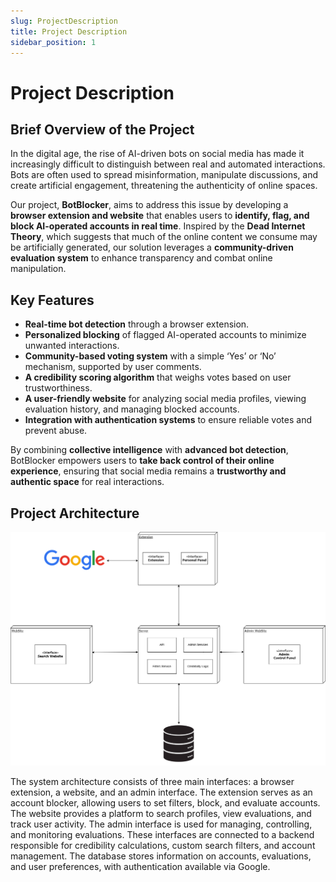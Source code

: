 ```yaml
---
slug: ProjectDescription
title: Project Description
sidebar_position: 1
---
```


# Project Description

## Brief Overview of the Project

In the digital age, the rise of AI-driven bots on social media has made it increasingly difficult to distinguish between real and automated interactions. Bots are often used to spread misinformation, manipulate discussions, and create artificial engagement, threatening the authenticity of online spaces.

Our project, **BotBlocker**, aims to address this issue by developing a **browser extension and website** that enables users to **identify, flag, and block AI-operated accounts in real time**. Inspired by the **Dead Internet Theory**, which suggests that much of the online content we consume may be artificially generated, our solution leverages a **community-driven evaluation system** to enhance transparency and combat online manipulation.

## Key Features

- **Real-time bot detection** through a browser extension.
- **Personalized blocking** of flagged AI-operated accounts to minimize unwanted interactions.
- **Community-based voting system** with a simple ‘Yes’ or ‘No’ mechanism, supported by user comments.
- **A credibility scoring algorithm** that weighs votes based on user trustworthiness.
- **A user-friendly website** for analyzing social media profiles, viewing evaluation history, and managing blocked accounts.
- **Integration with authentication systems** to ensure reliable votes and prevent abuse.

By combining **collective intelligence** with **advanced bot detection**, BotBlocker empowers users to **take back control of their online experience**, ensuring that social media remains a **trustworthy and authentic space** for real interactions.

## Project Architecture

![Project Architecture](Architecture.png)

The system architecture consists of three main interfaces: a browser extension, a website, and an admin interface. The extension serves as an account blocker, allowing users to set filters, block, and evaluate accounts. The website provides a platform to search profiles, view evaluations, and track user activity. The admin interface is used for managing, controlling, and monitoring evaluations. These interfaces are connected to a backend responsible for credibility calculations, custom search filters, and account management. The database stores information on accounts, evaluations, and user preferences, with authentication available via Google.
